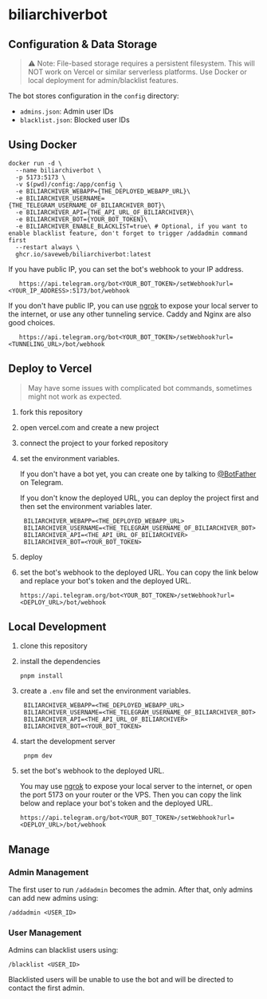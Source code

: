 # biliarchiverbot

## Configuration & Data Storage

> ⚠️ Note: File-based storage requires a persistent filesystem. This will NOT work on Vercel or similar serverless platforms. Use Docker or local deployment for admin/blacklist features.

The bot stores configuration in the `config` directory:
- `admins.json`: Admin user IDs
- `blacklist.json`: Blocked user IDs

## Using Docker

``` shell
docker run -d \
  --name biliarchiverbot \
  -p 5173:5173 \
  -v $(pwd)/config:/app/config \
  -e BILIARCHIVER_WEBAPP={THE_DEPLOYED_WEBAPP_URL}\
  -e BILIARCHIVER_USERNAME={THE_TELEGRAM_USERNAME_OF_BILIARCHIVER_BOT}\
  -e BILIARCHIVER_API={THE_API_URL_OF_BILIARCHIVER}\
  -e BILIARCHIVER_BOT={YOUR_BOT_TOKEN}\
  -e BILIARCHIVER_ENABLE_BLACKLIST=true\ # Optional, if you want to enable blacklist feature, don't forget to trigger /addadmin command first
  --restart always \
  ghcr.io/saveweb/biliarchiverbot:latest
```

If you have public IP, you can set the bot's webhook to your IP address.

``` shell
   https://api.telegram.org/bot<YOUR_BOT_TOKEN>/setWebhook?url=<YOUR_IP_ADDRESS>:5173/bot/webhook
```

If you don't have public IP, you can use [ngrok](https://ngrok.com/) to expose your local server to the internet, or use any other tunneling service. Caddy and Nginx are also good choices.

``` shell
   https://api.telegram.org/bot<YOUR_BOT_TOKEN>/setWebhook?url=<TUNNELING_URL>/bot/webhook
```


## Deploy to Vercel

> May have some issues with complicated bot commands, sometimes might not work as expected.

1. fork this repository
2. open vercel.com and create a new project
3. connect the project to your forked repository
4. set the environment variables.

   If you don't have a bot yet, you can create one by talking to [@BotFather](https://t.me/BotFather) on Telegram.

   If you don't know the deployed URL, you can deploy the project first and then set the environment variables later.

   ``` env
    BILIARCHIVER_WEBAPP=<THE_DEPLOYED_WEBAPP_URL>
    BILIARCHIVER_USERNAME=<THE_TELEGRAM_USERNAME_OF_BILIARCHIVER_BOT>
    BILIARCHIVER_API=<THE_API_URL_OF_BILIARCHIVER>
    BILIARCHIVER_BOT=<YOUR_BOT_TOKEN>
   ```

5. deploy
6. set the bot's webhook to the deployed URL. You can copy the link below and replace your bot's token and the deployed URL.

   ``` shell
   https://api.telegram.org/bot<YOUR_BOT_TOKEN>/setWebhook?url=<DEPLOY_URL>/bot/webhook
   ```

## Local Development

1. clone this repository
2. install the dependencies

   ``` shell
   pnpm install
   ```
3. create a `.env` file and set the environment variables.

   ``` env
    BILIARCHIVER_WEBAPP=<THE_DEPLOYED_WEBAPP_URL>
    BILIARCHIVER_USERNAME=<THE_TELEGRAM_USERNAME_OF_BILIARCHIVER_BOT>
    BILIARCHIVER_API=<THE_API_URL_OF_BILIARCHIVER>
    BILIARCHIVER_BOT=<YOUR_BOT_TOKEN>
   ```
4. start the development server

   ``` shell
    pnpm dev
    ```
5. set the bot's webhook to the deployed URL. 

   You may use [ngrok](https://ngrok.com/) to expose your local server to the internet, or open the port 5173 on your router or the VPS. Then you can copy the link below and replace your bot's token and the deployed URL.

   ``` shell
   https://api.telegram.org/bot<YOUR_BOT_TOKEN>/setWebhook?url=<DEPLOY_URL>/bot/webhook
   ```

## Manage

### Admin Management
The first user to run `/addadmin` becomes the admin. After that, only admins can add new admins using:
```shell
/addadmin <USER_ID>
```

### User Management
Admins can blacklist users using:
```shell
/blacklist <USER_ID>
```
Blacklisted users will be unable to use the bot and will be directed to contact the first admin.

